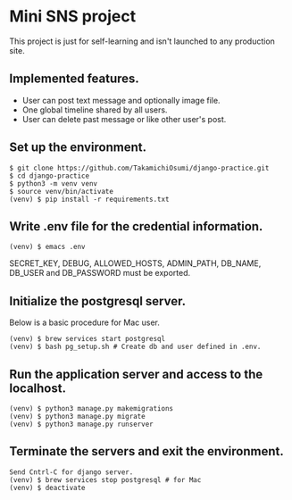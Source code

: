 # Mini SNS project

This project is just for self-learning and isn't launched to any production site.

## Implemented features.

* User can post text message and optionally image file.
* One global timeline shared by all users.
* User can delete past message or like other user's post.

## Set up the environment.

```
$ git clone https://github.com/TakamichiOsumi/django-practice.git
$ cd django-practice
$ python3 -m venv venv
$ source venv/bin/activate
(venv) $ pip install -r requirements.txt
```

## Write .env file for the credential information.

```
(venv) $ emacs .env
```

SECRET_KEY, DEBUG, ALLOWED_HOSTS, ADMIN_PATH, DB_NAME, DB_USER and DB_PASSWORD must be exported.

## Initialize the postgresql server.

Below is a basic procedure for Mac user.
```
(venv) $ brew services start postgresql
(venv) $ bash pg_setup.sh # Create db and user defined in .env.
```

## Run the application server and access to the localhost.

```
(venv) $ python3 manage.py makemigrations
(venv) $ python3 manage.py migrate
(venv) $ python3 manage.py runserver
```

## Terminate the servers and exit the environment.

```
Send Cntrl-C for django server.
(venv) $ brew services stop postgresql # for Mac
(venv) $ deactivate
```
